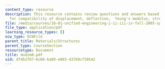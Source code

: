 ```yaml
---
content_type: resource
description: This resource contains review questions and answers based on three points
  for compatibility of displacement, deflection,  Young's modulus, stress.
file: /media/courses/16-01-unified-engineering-i-ii-iii-iv-fall-2005-spring-2006/df4b2f076c66ba89e88343769cf50542_mudzm8.pdf
file_type: application/pdf
learning_resource_types: []
ocw_type: OCWFile
parent_title: Materials/Structures
parent_type: CourseSection
resourcetype: Document
title: mudzm8.pdf
uid: df4b2f07-6c66-ba89-e883-43769cf50542
---
```

